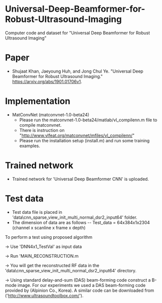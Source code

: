 # Universal-Deep-Beamformer-for-Robust-Ultrasound-Imaging
Computer code and dataset for "Universal Deep Beamformer for Robust Ultrasound Imaging"

Paper
===============
* Shujaat Khan, Jaeyoung Huh, and Jong Chul Ye. "Universal Deep Beamformer for Robust Ultrasound Imaging." https://arxiv.org/abs/1901.01706v1.

Implementation
===============
* MatConvNet (matconvnet-1.0-beta24)
  * Please run the matconvnet-1.0-beta24/matlab/vl_compilenn.m file to compile matconvnet.
  * There is instruction on "http://www.vlfeat.org/matconvnet/mfiles/vl_compilenn/"
  * Please run the installation setup (install.m) and run some training examples.
 
Trained network
===============
* Trained network for 'Universal Deep Beamformer CNN' is uploaded.

Test data
===============
* Test data file is placed in 'data\cnn_sparse_view_init_multi_normal_dsr2_input64' folder.
* The dimension of data are as follows
  -- Test_data      =  64x384x1x2304  (channel x scanline x frame x depth)
                        
To perform a test using proposed algorithm

-> Use 'DNN4x1_TestVal' as input data

-> Run 'MAIN_RECONSTRUCTION.m

-> You will get the reconstructed RF data in the 'data\cnn_sparse_view_init_multi_normal_dsr2_input64' directory.

-> Using standard delay-and-sum (DAS) beam-forming code construct a B-mode image. For our experiments we used a DAS beam-forming code provided by (Alpinion Co., Korea). A similar code can be downloaded from ('http://www.ultrasoundtoolbox.com/').

